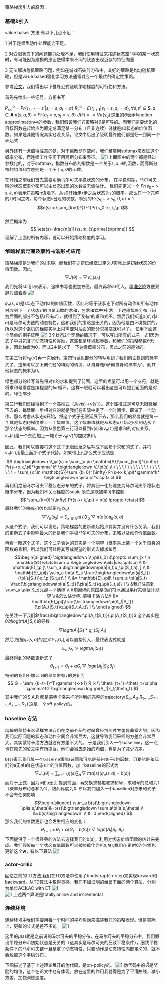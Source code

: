 策略梯度引入的原因：
### 基础&引入
value based 方法 有以下几点不足：

1 对于连续型动作处理能力不足。 

2 对受限状态下的问题能力处理不足，我们使用特征来描述状态空间中的某一状态时，有可能因为建模的原因使得本来不同的状态出现近似的特征向量

3 无法解决随机策略问题，例如在游戏石头剪刀布中，最好的策略是均匀随机策略，但是value based强化学习方法通常对应一个最优的确定性策略。

参考[论文](https://homes.cs.washington.edu/~todorov/courses/amath579/reading/PolicyGradient.pdf)，我们得出以下推导公式证明策略梯度的可行性和方法。

首先先给出一些记号，方便书写


$P_{ss\prime}^a =Pr\{s_{t+1}=s\prime|s_t=s,a_t=a\}$
$R_s^a=E\{r_{t+1}|s_t=s,a_t=a\}, \forall s,s\prime \in \mathbf{S},a \in \mathbf{A}$ 
$\pi(s,a,\theta)=Pr\{a_t=a,s_t=s,\theta\}$
$J(\theta)==V\pi(s_0)$
这里的$\theta$表示function approximation中的参数，我们假设我们的策略对$\theta$是可导的。而我们需要优化的目标函数在起始点为固定或满足某一分布（且非连续）时就是s0状态的价值函数。如果是其他情况其实也没关系，论文中给出了证明最终他们都是归一到同一个表达式

另外还有一点值得注意的是，对于离散动作空间，我们经常用softmax来表征这个概率分布，而连续工作空间下用高斯分布来表征。
![1](/图片/20.png)
上面图中的两个都是经过参数化的，对于softmax，指数分布族的指数是一个关于$s,a,\theta$的函数，而高斯分布的均值和方差则是一个关于$s,\theta$的函数。

在开始之前我们首先需要明确马尔可夫平稳状态的分布。
在平稳时期，马尔可夫链的状态概率分布可以由状态出现的次数做无偏估计。
我们先定义一个
$Pr(s_0->s,k,\pi)$表示在策略$\pi$语境下，从s0开始走k步之后状态为s的概率。那么在一个完整的T时间之内，每个状态s出现的次数，特别的$Pr(s_0->s_0,0,\pi)=1$
$$n(s) = \sum_{k=0}^{T-1}Pr(s_0->s,k,\pi)$$  
然后概率为
$$
\eta(s)=\frac{n(s)}{\sum_{s\prime}(s\prime)}
$$
理解了上面的所有内容，就可以开始策略梯度的学习。
### 策略梯度定理及蒙特卡洛形式应用
策略梯度是对我们的J求导，而我们在之前已经做过定义J实际上是初始状态的价值函数。因此,
$$
\bigtriangledown J(\theta)=\bigtriangledown V_\pi(s_0)
$$
我们先将s0用s来表示，这样书写也更加方便，最终再将s0代入。[精准空降](https://www.bilibili.com/video/BV18u411Q76q?t=1587.5)方便双屏对照着看
![1](/图片/21.png)


$q_\pi(s,a)$是s状态下动作a的价值函数，因此它等于该状态下对所有动作和所有动作对应到下一个状态$s\prime$的价值函数的求和，在求和式中对r求一下边缘概率分布（因为后面的部分不包括r只有$s\prime$），就得到了没有r的求和式子。然后我们知道$p(s\prime,r|s,a)$是马尔可夫链的动态特性，这和我们的策略是无关的，因为他是由环境提供的。所以对这个乘机的梯度实际上只需要对后面的部分求梯度就可以了。
使用下面这个简单的例子证明
![1](/图片/3.jpg)
3个状态2个奖励的情况下，可以写出所有的式子。式1因为式子中只包含了动态特性和奖励，这些都是环境超参数，和我们的策略参数$\theta$无关，因此梯度为0。而式2中是求了一下边缘概率分布，因此之前的是对的。

在第三行将$v_\pi(s\prime)$再一次展开。第四行蓝色部分的转写用到了我们前面提到的概率式子，这里可以加上我们说的特别的情况，从自身走0步到自身的概率为1，到其他状态的概率为0。


绿色部分的转写首先将对$s\prime$的求和提到了前面，这里的考量可以用一个技巧，就是将求和号看成是编程里的for循环，这样一眼就可以看出这是可以提到前面的是对的。绿色部分

第三行我们已经得到了一个递推式（从v(s)->$v(s\prime)$）。这个递推式是可以无限延展下去的，每延展一步相对应的就是我们在实际中走了一个时间步，即做了一个动作。那么考虑从状态s开始，将这个式子无限延展下去，那么我们的梯度就是每一个其他状态的梯度乘上一个概率值，这个概率值就是从状态s开始走k步到达那个那个状态的概率。因为从黑色第三行可以看到v(s)和$v_\pi(s\prime)$是求和的对应关系。$v_\pi(s)$是一个东西加上一堆关于$v_\pi(s\prime)$的加权求和。

因此，我们可以直接将这个式子无限延展之后写成下面那个求和的式子，并将$v_\pi(s\prime)$用最上面那个式子代替。如果带上$\gamma$,那么式子应该是
$$
\bigtriangledown V_\pi(s) = \sum_{x \in \mathbb{S}}\sum_{k=0}^{\infty} Pr(s->x,k,\pi)*\gamma^k* \bigtriangledown V_\pi(s) \\
\ \ \ \ \ \ \ \ \ \ \ \ \ \ \ \ \ \ \ \ = \sum_{x \in \mathbb{S}}\sum_{k=0}^{\infty} Pr(s->x,k,\pi)*\gamma^k* \bigtriangledown \pi(a|x)*q_\pi(x,a)
$$
再利用之前马尔可夫平稳状态分布的式子，将其归一化处理变为马尔可夫平稳状态概率分布，因为我们不关心梯度的scale 他总是能被学习率控制.
$$
\sum_{k=0}^{\infty} Pr(s->x,k,\pi) = n(s) \propto \eta(s)
$$
最终我们的梯度$J(\theta)$也就是$V_\pi(s_0)$
$$
\bigtriangledown V_\pi(s_0) \propto \sum_{x \in \mathbb{S}}\eta(s)\sum_a \bigtriangledown\pi(a|s)q_\pi(s,a)
$$
从这个式子，我们可以发现，策略梯度的更新和起始点其实并没有什么关系，我们的更新式子中影响最大的还是我们平稳马尔可夫的分布，策略以及动作价值函数。

再看一眼这个式子，这个式子表达的其实是一个期望（概率乘上某一个关于自身的函数的乘积。所以我们可以将其写成期望的形式去掉求和号
$$\begin{aligned}
\bigtriangledown V_\pi(s_0) &\propto \sum_{x \in \mathbb{S}}\eta(s)\sum_a \bigtriangledown\pi(a|s)q_\pi(s,a) \\
&= \mathbb{E}_\pi[\ \sum_a \bigtriangledown\pi(a|S_t)q_\pi(S_t,a)\ ]  \\
&= \mathbb{E}_\pi[\ \sum_a \pi(a|S_t) \frac{\bigtriangledown\pi(a|S_t)}{\pi(a|S_t)}q_\pi(S_t,a)\ ]  \\
&= \mathbb{E}_\pi[\ \sum_a \pi(a|S_t) \frac{\bigtriangledown\pi(a|S_t)}{\pi(a|S_t)}q_\pi(S_t,a)\ ]  \\
&我们注意到\sum_a \pi(a|S_t)又是一个期望 \\
&用期望的原因是我们可以通过采样无偏估计期望 \\
&怎么估计呢 :蒙特卡洛方法\\
&= \mathbb{E}_\pi[\frac{\bigtriangledown\pi(A_t|S_t)}{\pi(A_t|S_t)}q_\pi(S_t,A_t)\ ]  \\
\end{aligned}
$$
在关注一下我们$\frac{\bigtriangledown\pi(A_t|S_t)}{\pi(A_t|S_t)}$,这个其实是$\theta$对$log(\pi(A_t|S_t))$的导数
$$
\bigtriangledown log \pi(A_t|S_t)*q_\pi(S_t|A_t)
$$
然后,根据$q_\pi(s,a)$的定义$\mathbb{E}_\pi[G_t]$,可以直接代入，最终表达式就是
$$
\mathbb{E}_\pi[G_t \bigtriangledown log \pi(A_t|S_t)]
$$
最终得到的参数更新式子
$$
\theta_{t+1}=\theta_t+\alpha G_t \bigtriangledown log \pi(A_t|S_t;\theta_t)
$$
特别的我们不加证明的给出带有$\gamma$的更新为
$$
G = \sum_{k=t+1}^T \gamma^{k-t-1} R_k \\
\theta_{t+1}=\theta_t+\alpha \gamma^tG \bigtriangledown log \pi(A_t|S_t;\theta_t)
$$
其中我们的 S,A,R 都是蒙特卡洛采样所得到的完整的trajectory($S_0,A_0,R_1$....,$S_{T-1},A_{T-1},R_T$)
这是一个off-policy的。
### baseline 方法
纯粹的蒙特卡洛采样方法我们在之前介绍的时候曾经提到过方差是非常大的，因为我们实际问题的状态和动作空间会非常巨大，这就导致我们采样的方差会非常巨大。其实蒙特卡洛方法就没有方差不大的。
于是我们引入一个base line，这一点也在原先的论文中有所提及，他们会减去原始的均值，也是为了减少方差。

b(s)表示我们某一个baseline策略(该策略可以是任何关于s的函数，只要他是和我们的a无关的)在状态s上的价值函数，加上baseline的形式为
$$
\bigtriangledown J_\pi(\theta) \propto \sum_{x \in \mathbb{S}}\eta(s)\sum_a \bigtriangledown\pi(a|s)(q_\pi(s,a)-b(s))
$$
而对于上式，因为b和a无关 提到前面，再交换求梯度和求和号，求和号的总和为1（概率分布的总和为1），因此梯度为0.
所以我们加入一个baseline对原来的式子不会有任何影响
$$\begin{aligned}
\sum_a b(s)\bigtriangledown \pi(a|s,\theta)&=b(s)\bigtriangledown \sum_a\pi(a|s,\theta) \\
&=b(s)\bigtriangledown1 \\ &=0
\end{aligned}
$$
那么我们的参数更新也会发生相应的变化：
$$
\theta_{t+1}=\theta_t+\alpha (G_t-b(S_t)) \bigtriangledown log \pi(A_t|S_t;\theta_t)
$$
下面提供了一个很经典的方法去选择我们的b(s)，利用对状态价值函数的估计来完成。我们假设每一个状态价值函数可以被参数化为$\hat v(s,\mathbf{w})$,我们在更新$\theta$的时候也更新这个$\mathbf{w}$，有以下算法
![1](/图片/22.png)

### actor-critic
回忆之前的TD方法,我们在TD方法中使用了bootstrap和n-step来实现forward和backward。从TD算法中取得灵感，我们不加证明的给出下面的两个算法，分别为单步AC和AC with ET
![1](/图片/24.png)  
![1](/图片/25.png)
上述两个算法是totally online and incremental

### 连续环境
连续环境中我们需要用每一个时间的平均奖励来描述我们的策略表现。但是实际上，更新的公式是差不多的。
![1](/图片/26.png)

这里的$\mu(s)$就是之前说的马尔可夫的平稳分布，在马尔可夫的平稳分布中，我们假设平稳分布和初始状态是无关的（这其实是马尔可夫的细致平稳条件），细致平稳条件下的马尔可夫链一旦确定了动态特性，只要动作是动态特性内部定义的，就不会脱离这个平稳分布。

下图描述了基于上述理论展开的伪代码，是on-policy的。
![1](/图片/27.png)
伪代码中的 $\bar R$是奖励的均值，这个在论文中也有体现。放在这里的作用我觉得是为了平滑曲线，减小方差，加快训练速度。

